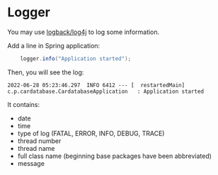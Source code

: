 # Logger

You may use [logback/log4j](https://logback.qos.ch/) to log some information. 

Add a line in Spring application:
```java
    logger.info("Application started");
```
Then, you will see the log:
```text
2022-06-28 05:23:46.297  INFO 6412 --- [  restartedMain] c.p.cardatabase.CardatabaseApplication   : Application started
```

It contains:
* date
* time
* type of log (FATAL, ERROR, INFO, DEBUG, TRACE)
* thread number
* thread name
* full class name (beginning base packages have been abbreviated)
* message